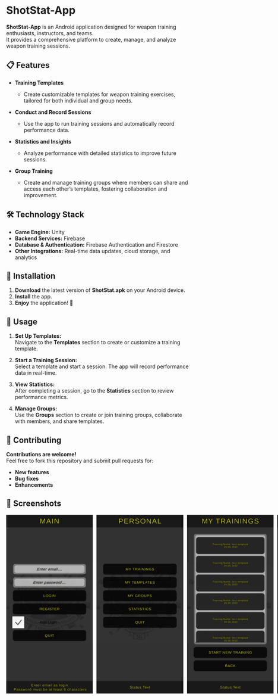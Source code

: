 # ShotStat-App  

**ShotStat-App** is an Android application designed for weapon training enthusiasts, instructors, and teams.  
It provides a comprehensive platform to create, manage, and analyze weapon training sessions.  

## 📋 Features  

- **Training Templates**  
  - Create customizable templates for weapon training exercises, tailored for both individual and group needs.  

- **Conduct and Record Sessions**  
  - Use the app to run training sessions and automatically record performance data.  

- **Statistics and Insights**  
  - Analyze performance with detailed statistics to improve future sessions.  

- **Group Training**  
  - Create and manage training groups where members can share and access each other’s templates, fostering collaboration and improvement.  

## 🛠 Technology Stack  

- **Game Engine:** Unity
- **Backend Services:** Firebase  
- **Database & Authentication:** Firebase Authentication and Firestore  
- **Other Integrations:** Real-time data updates, cloud storage, and analytics  

## 📲 Installation  

1. **Download** the latest version of **ShotStat.apk** on your Android device.  
2. **Install** the app.  
3. **Enjoy** the application! 🎯  

## 🚀 Usage  

1. **Set Up Templates:**  
   Navigate to the **Templates** section to create or customize a training template.  

2. **Start a Training Session:**  
   Select a template and start a session. The app will record performance data in real-time.  

3. **View Statistics:**  
   After completing a session, go to the **Statistics** section to review performance metrics.  

4. **Manage Groups:**  
   Use the **Groups** section to create or join training groups, collaborate with members, and share templates.  

## 🤝 Contributing  

**Contributions are welcome!**  
Feel free to fork this repository and submit pull requests for:  
- **New features**  
- **Bug fixes**  
- **Enhancements**

## 📸 Screenshots

<div style="display: flex; gap: 10px;">
  <img src="https://github.com/MarkRBro69/shotstat-app/blob/main/screenshots/Screenshot_20241201-193516_ShotStat.jpg" alt="Описание" width="260" height="480">
  <img src="https://github.com/MarkRBro69/shotstat-app/blob/main/screenshots/Screenshot_20241201-193558_ShotStat.jpg" alt="Описание" width="260" height="480">
  <img src="https://github.com/MarkRBro69/shotstat-app/blob/main/screenshots/Screenshot_20241201-193615_ShotStat.jpg" alt="Описание" width="260" height="480">
  <img src="https://github.com/MarkRBro69/shotstat-app/blob/main/screenshots/Screenshot_20241201-193804_ShotStat.jpg" alt="Описание" width="260" height="480">
  <img src="https://github.com/MarkRBro69/shotstat-app/blob/main/screenshots/Screenshot_20241201-193829_ShotStat.jpg" alt="Описание" width="260" height="480">
</div>
